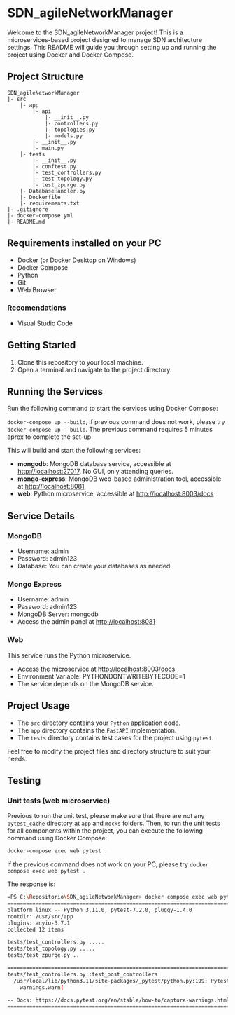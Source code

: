 # SDN_agileNetworkManager

Welcome to the SDN_agileNetworkManager project! This is a microservices-based project designed to manage SDN architecture settings. This README will guide you through setting up and running the project using Docker and Docker Compose.

## Project Structure

```
SDN_agileNetworkManager
|- src
    |- app
        |- api
            |- __init__.py
            |- controllers.py
            |- topologies.py
            |- models.py
        |- __init__.py
        |- main.py
    |- tests
        |- __init__.py
        |- conftest.py
        |- test_controllers.py
        |- test_topology.py
        |- test_zpurge.py
    |- DatabaseHandler.py
    |- Dockerfile
    |- requirements.txt
|- .gitignore
|- docker-compose.yml
|- README.md
``` 

## Requirements installed on your PC

-   Docker (or Docker Desktop on Windows)
-   Docker Compose
-   Python
-   Git
-   Web Browser

### Recomendations
-   Visual Studio Code

## Getting Started

1.  Clone this repository to your local machine.
2.  Open a terminal and navigate to the project directory.

## Running the Services

Run the following command to start the services using Docker Compose:

`docker-compose up --build`, if previous command does not work, please try `docker compose up --build`. The previous command requires 5 minutes aprox to complete the set-up

This will build and start the following services:

-   **mongodb**: MongoDB database service, accessible at [http://localhost:27017](http://localhost:27017/). No GUI, only attending queries.
-   **mongo-express**: MongoDB web-based administration tool, accessible at [http://localhost:8081](http://localhost:8081/)
-   **web**: Python microservice, accessible at [http://localhost:8003/docs](http://localhost:8003/docs)

## Service Details

### MongoDB

-   Username: admin
-   Password: admin123
-   Database: You can create your databases as needed.

### Mongo Express

-   Username: admin
-   Password: admin123
-   MongoDB Server: mongodb
-   Access the admin panel at [http://localhost:8081](http://localhost:8081/)

### Web

This service runs the Python microservice.

-   Access the microservice at [http://localhost:8003/docs](http://localhost:8003/docs/)
-   Environment Variable: PYTHONDONTWRITEBYTECODE=1
-   The service depends on the MongoDB service.


## Project Usage

-   The `src` directory contains your `Python` application code.
-   The `app` directory contains the `FastAPI` implementation.
-   The `tests` directory contains test cases for the project using `pytest`.

Feel free to modify the project files and directory structure to suit your needs.


## Testing

### Unit tests (web microservice)

Previous to run the unit test, please make sure that there are not any `pytest_cache` directory at `app` and `mocks` folders.
Then, to run the unit tests for all components within the project, you can execute the following command using Docker Compose:

```bash
docker-compose exec web pytest .
```

If the previous command does not work on your PC, please try `docker compose exec web pytest .`

The response is:

``` bash
=PS C:\Repositorio\SDN_agileNetworkManager> docker compose exec web pytest .
================================================================================================================= test session starts =================================================================================================================
platform linux -- Python 3.11.0, pytest-7.2.0, pluggy-1.4.0
rootdir: /usr/src/app
plugins: anyio-3.7.1
collected 12 items

tests/test_controllers.py .....                                                                                                                                                                                                                 [ 41%]
tests/test_topology.py .....                                                                                                                                                                                                                    [ 83%]
tests/test_zpurge.py ..                                                                                                                                                                                                                         [100%]

================================================================================================================== warnings summary ===================================================================================================================
tests/test_controllers.py::test_post_controllers
  /usr/local/lib/python3.11/site-packages/_pytest/python.py:199: PytestReturnNotNoneWarning: Expected None, but tests/test_controllers.py::test_post_controllers returned ('dd0ff9ce-7fff-44bd-87bf-95c6d8122610', <Response [200 OK]>), which will be an error in a future version of pytest.  Did you mean to use `assert` instead of `return`?
    warnings.warn(

-- Docs: https://docs.pytest.org/en/stable/how-to/capture-warnings.html
============================================================================================================ 12 passed, 1 warning in 0.45s ============================================================================================================
```
